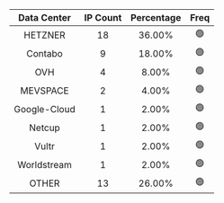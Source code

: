 | Data Center | IP Count | Percentage | Freq |
|:------------:|:--------:|:-----------:|:-----:|
| HETZNER | 18 | 36.00% | 🟢 |
| Contabo | 9 | 18.00% | 🟢 |
| OVH | 4 | 8.00% | 🟢 |
| MEVSPACE | 2 | 4.00% | 🟢 |
| Google-Cloud | 1 | 2.00% | 🟢 |
| Netcup | 1 | 2.00% | 🟢 |
| Vultr | 1 | 2.00% | 🟢 |
| Worldstream | 1 | 2.00% | 🟢 |
| OTHER | 13 | 26.00% | 🟢 |